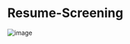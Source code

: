 # Resume-Screening

![image](https://github.com/Iamkartikey44/Resume-Screening/assets/68707728/1c12ac77-ecfe-43ac-870a-93186d74576b)
